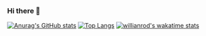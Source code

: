 ### Hi there 👋
[![Anurag's GitHub stats](https://github-readme-stats.vercel.app/api?username=CaReS0107)](https://github.com/anuraghazra/github-readme-stats)
[![Top Langs](https://github-readme-stats.vercel.app/api/top-langs/?username=CaReS0107&layout=compact)](https://github.com/anuraghazra/github-readme-stats)
[![willianrod's wakatime stats](https://github-readme-stats.vercel.app/api/wakatime?username=CaReS0107)](https://github.com/anuraghazra/github-readme-stats)



<!--
**CaReS0107/CaReS0107** is a ✨ _special_ ✨ repository because its `README.md` (this file) appears on your GitHub profile.

Here are some ideas to get you started:

- 🔭 I’m currently working on ...
- 🌱 I’m currently learning ...
- 👯 I’m looking to collaborate on ...
- 🤔 I’m looking for help with ...
- 💬 Ask me about ...
- 📫 How to reach me: ...
- 😄 Pronouns: ...
- ⚡ Fun fact: ...
-->
